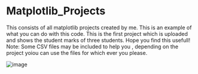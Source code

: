 # Matplotlib_Projects
This consists of all matplotlib projects created by me.
This is an example of what you can do with this code.
This is the first project which is uploaded and shows the student marks of three students.
Hope you find this usefull!
Note: Some CSV files may be included to help you , depending on the project yoiou can use the files for which ever you please.

![image](https://github.com/Asv-123/Matplotlib_Projects/assets/169059737/be6c3e0a-2da1-4b32-aba0-24d8fc0c1179)


